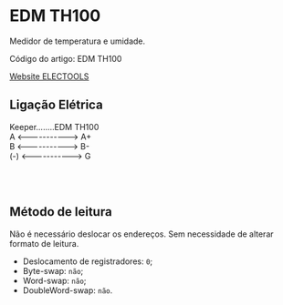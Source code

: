 # EDM TH100


Medidor de temperatura e umidade.

Código do artigo: EDM TH100

[Website ELECTOOLS](https://www.electools.com.br/edm-th100)


## Ligação Elétrica

Keeper........EDM TH100 <br/>
A   <-----------> A+ <br/>
B   <-----------> B- <br/>
(-) <-----------> G <br/>


<br/>


<br/>

## Método de leitura
Não é necessário deslocar os endereços. Sem necessidade de alterar formato de leitura.
- Deslocamento de registradores: `0`;
- Byte-swap: `não`;
- Word-swap: `não`;
- DoubleWord-swap: `não`.